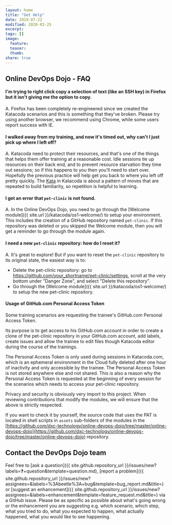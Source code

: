 ```yaml
---
layout: home
title: "Get Help"
date: 2019-07-22
modified: 2020-03-25
excerpt:
tags: []
image:
  feature: 
  teaser:
  thumb:
share: true
---
```


## Online DevOps Dojo - FAQ

#### I'm trying to right click copy a selection of text (like an SSH key) in Firefox but it isn't giving me the option to copy.

A. Firefox has been completely re-engineered since we created the Katacoda scenarios and this is something that they've broken. Please try using another browser, we recommend using Chrome, while some users report success with IE.

#### I walked away from my training, and now it's timed out, why can't I just pick up where I left off?

A. Katacoda need to protect their resources, and that's one of the things that helps them offer training at a reasonable cost. Idle sessions tie up resources on their back end, and to prevent resource starvation they time out sessions; so if this happens to you then you'll need to start over. Hopefully the previous practice will help get you back to where you left off pretty quickly. The [Kata](https://en.wikipedia.org/wiki/Kata) in Katacoda is about a pattern of moves that are repeated to build familiarity, so repetition is helpful to learning.

#### I get an error that `pet-clinic` is not found.

A. In the Online DevOps Dojo, you need to go through the [Welcome module]({{ site.url }}/katacoda/os1-welcome/) to setup your environment. This includes the creation of a GitHub repository named `pet-clinic`. If this repository was deleted or you skipped the Welcome module, then you will get a reminder to go through the module again.

#### I need a new `pet-clinic` repository: how do I reset it?

A. It's great to explore! But if you want to reset the `pet-clinic` repository to its original state, the easiest way is to:

* Delete the pet-clinic repository: go to https://github.com/your_shortname/pet-clinic/settings, scroll at the very bottom under "Danger Zone", and select "Delete this repository".
* Go through the [Welcome module]({{ site.url }}/katacoda/os1-welcome/) to setup the new pet-clinic repository.

#### <a name="PAT"></a>Usage of GitHub.com Personal Access Token

Some training scenarios are requesting the trainee's GitHub.com Personal Access Token.

Its purpose is to get access to his GitHub.com account in order to create a clone of the pet-clinic repository in your GitHub.com account, add labels, create issues and allow the trainee to edit files though Katacoda editor during the course of the trainings.

The Personal Access Token is only used during sessions in Katacoda.com, which is an ephemeral environment in the Cloud fully deleted after one hour of inactivity and only accessible by the trainee. The Personal Access Token is not stored anywhere else and not shared. This is also a reason why the Personal Access Token is requested at the beginning of every session for the scenarios which needs to access your pet-clinic repository.

Privacy and security is obviously very import to this project. When reviewing contributions that modify the modules, we will ensure
that the above is strictly respected.

If you want to check it by yourself, the source code that uses the PAT is located in shell scripts in `assets` sub-folders of the
modules in the
[https://github.com/dxc-technology/online-devops-dojo/tree/master/online-devops-dojo](https://github.com/dxc-technology/online-devops-dojo/tree/master/online-devops-dojo)
repository.

## Contact the DevOps Dojo team

Feel free to [ask a question]({{ site.github.repository_url }}/issues/new?labels=❓+question&template=question.md), [report a problem]({{ site.github.repository_url }}/issues/new?assignees=&labels=%3Abeetle%3A+bug&template=bug_report.md&title=) or [suggest an enhancement]({{ site.github.repository_url }}/issues/new?assignees=&labels=enhancement&template=feature_request.md&title=) via a GitHub issue. Please be as specific as possible about what's going wrong or the enhancement you are suggesting e.g. which scenario, which step, what you tried to do, what you expected to happen, what actually happened, what you would like to see happening.
